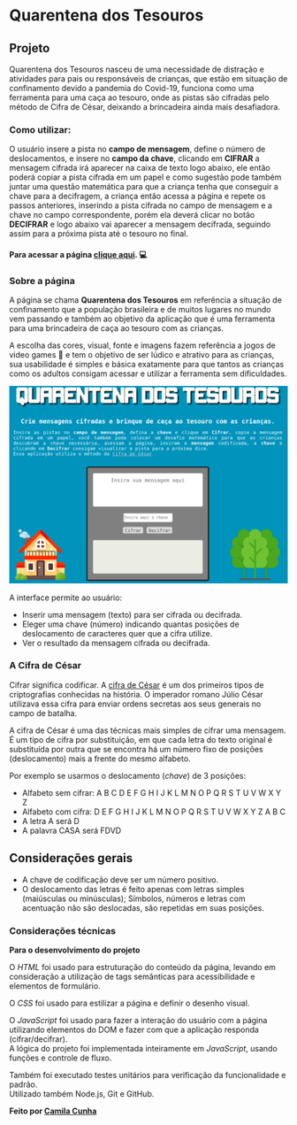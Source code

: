 # Quarentena dos Tesouros

## Projeto

Quarentena dos Tesouros nasceu de uma necessidade de distração e atividades para pais ou responsáveis de crianças, que estão em situação de confinamento devido a pandemia do Covid-19, funciona como uma ferramenta para uma caça ao tesouro, onde as pistas são cifradas pelo método de Cifra de César, deixando a brincadeira ainda mais desafiadora.

### Como utilizar:
O usuário insere a pista no **campo de mensagem**, define o número de deslocamentos, e insere no **campo da chave**, clicando em **CIFRAR** a mensagem cifrada irá aparecer na caixa de texto logo abaixo, ele então poderá copiar a pista cifrada em um papel e como sugestão pode também juntar uma questão matemática para que a criança tenha que conseguir a chave para a decifragem, a criança então acessa a página e repete os passos anteriores, inserindo a pista cifrada no campo de mensagem e a chave no campo correspondente, porém ela deverá clicar no botão **DECIFRAR** e logo abaixo vai aparecer a mensagem decifrada, seguindo assim para a próxima pista até o tesouro no final.

#### Para acessar a página [clique aqui](https://camilagerarde.github.io/SAP004-cipher/src/). :computer:

### Sobre a página
A página se chama **Quarentena dos Tesouros** em referência a situação de confinamento que a população brasileira e de muitos lugares no mundo vem passando e também ao objetivo da aplicação que é uma ferramenta para uma brincadeira de caça ao tesouro com as crianças.

A escolha das cores, visual, fonte e imagens fazem referência a jogos de video games :space_invader: e tem o objetivo de ser lúdico e atrativo para as crianças, sua usabilidade é simples e básica exatamente para que tantos as crianças como os adultos consigam acessar e utilizar a ferramenta sem dificuldades.

![tela-inicial](src/img/tela-pagina.png)

A interface permite ao usuário:

* Inserir uma mensagem (texto) para ser cifrada ou decifrada.
* Eleger uma chave (número) indicando quantas posições de deslocamento de caracteres quer que a cifra utilize.
* Ver o resultado da mensagem cifrada ou decifrada.

### A Cifra de César

Cifrar significa codificar. A [cifra de
César](https://pt.wikipedia.org/wiki/Cifra_de_C%C3%A9sar) é um dos primeiros
tipos de criptografias conhecidas na história. O imperador romano Júlio César
utilizava essa cifra para enviar ordens secretas aos seus generais no campo de
batalha.

A cifra de César é uma das técnicas mais simples de cifrar uma mensagem. É um
tipo de cifra por substituição, em que cada letra do texto original é
substituída por outra que se encontra há um número fixo de posições
(deslocamento) mais a frente do mesmo alfabeto.

Por exemplo se usarmos o deslocamento (_chave_) de 3 posições:

* Alfabeto sem cifrar: A B C D E F G H I J K L M N O P Q R S T U V W X Y Z
* Alfabeto com cifra: D E F G H I J K L M N O P Q R S T U V W X Y Z A B C
* A letra A será D
* A palavra CASA será FDVD

## Considerações gerais

- A chave de codificação deve ser um número positivo.
- O deslocamento das letras é feito apenas com letras simples (maiúsculas ou minúsculas); Símbolos, números e letras com acentuação não são deslocadas, são repetidas em suas posições.

### Considerações técnicas

**Para o desenvolvimento do projeto**

O _HTML_ foi usado para estruturação do conteúdo da página, levando em consideração a utilização de tags semânticas para acessibilidade e elementos de formulário.

O _CSS_ foi usado para estilizar a página e definir o desenho visual.

O _JavaScript_ foi usado para fazer a interação do usuário com a página utilizando elementos do DOM e fazer com que a aplicação responda (cifrar/decifrar).  
A lógica do projeto foi implementada inteiramente em _JavaScript_, usando funções e controle de fluxo.

Também foi executado testes unitários para verificação da funcionalidade e padrão.  
Utilizado também Node.js, Git e GitHub.

**Feito por [Camila Cunha](https://github.com/camilagerarde)**
